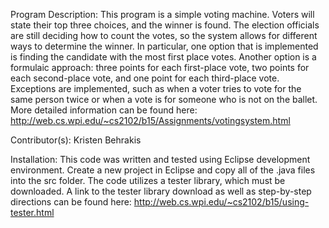 Program Description:
This program is a simple voting machine. Voters will state their top three choices, and the winner is found. The election officials are still deciding how to count the votes, so the system allows for different ways to determine the winner. In particular, one option that is implemented is finding the candidate with the most first place votes.  Another option is a formulaic approach: three points for each first-place vote, two points for each second-place vote, and one point for each third-place vote. Exceptions are implemented, such as when a voter tries to vote for the same person twice or when a vote is for someone who is not on the ballet.  More detailed information can be found here: http://web.cs.wpi.edu/~cs2102/b15/Assignments/votingsystem.html 

Contributor(s): Kristen Behrakis

Installation: 
This code was written and tested using Eclipse development environment.  Create a new project in Eclipse and copy all of the .java files into the src folder.  The code utilizes a tester library, which must be downloaded. A link to the tester library download as well as step-by-step directions can be found here: http://web.cs.wpi.edu/~cs2102/b15/using-tester.html
